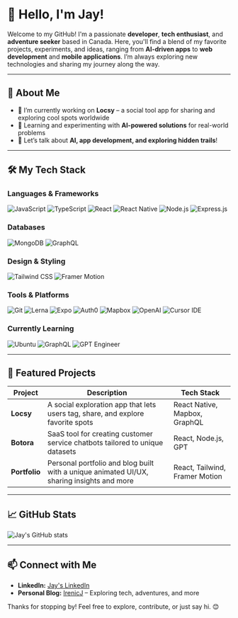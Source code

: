 # 👋 Hello, I'm Jay!

Welcome to my GitHub! I'm a passionate **developer**, **tech enthusiast**, and **adventure seeker** based in Canada. Here, you'll find a blend of my favorite projects, experiments, and ideas, ranging from **AI-driven apps** to **web development** and **mobile applications**. I’m always exploring new technologies and sharing my journey along the way.

---

## 🚀 About Me

- 🔭 I’m currently working on **Locsy** – a social tool app for sharing and exploring cool spots worldwide
- 🌱 Learning and experimenting with **AI-powered solutions** for real-world problems
- 💬 Let’s talk about **AI, app development, and exploring hidden trails**!

---

## 🛠️ My Tech Stack

### Languages & Frameworks
![JavaScript](https://img.shields.io/badge/JavaScript-F7DF1E?style=for-the-badge&logo=javascript&logoColor=black)
![TypeScript](https://img.shields.io/badge/TypeScript-007ACC?style=for-the-badge&logo=typescript&logoColor=white)
![React](https://img.shields.io/badge/React-61DAFB?style=for-the-badge&logo=react&logoColor=black)
![React Native](https://img.shields.io/badge/React_Native-20232A?style=for-the-badge&logo=react&logoColor=61DAFB)
![Node.js](https://img.shields.io/badge/Node.js-339933?style=for-the-badge&logo=node.js&logoColor=white)
![Express.js](https://img.shields.io/badge/Express.js-000000?style=for-the-badge&logo=express&logoColor=white)

### Databases
![MongoDB](https://img.shields.io/badge/MongoDB-47A248?style=for-the-badge&logo=mongodb&logoColor=white)
![GraphQL](https://img.shields.io/badge/GraphQL-E10098?style=for-the-badge&logo=graphql&logoColor=white)

### Design & Styling
![Tailwind CSS](https://img.shields.io/badge/Tailwind_CSS-38B2AC?style=for-the-badge&logo=tailwind-css&logoColor=white)
![Framer Motion](https://img.shields.io/badge/Framer_Motion-0055FF?style=for-the-badge&logo=framer&logoColor=white)

### Tools & Platforms
![Git](https://img.shields.io/badge/Git-F05032?style=for-the-badge&logo=git&logoColor=white)
![Lerna](https://img.shields.io/badge/Lerna-0C223B?style=for-the-badge&logo=lerna&logoColor=white)
![Expo](https://img.shields.io/badge/Expo-000020?style=for-the-badge&logo=expo&logoColor=white)
![Auth0](https://img.shields.io/badge/Auth0-EB5424?style=for-the-badge&logo=auth0&logoColor=white)
![Mapbox](https://img.shields.io/badge/Mapbox-000000?style=for-the-badge&logo=mapbox&logoColor=white)
![OpenAI](https://img.shields.io/badge/OpenAI-412991?style=for-the-badge&logo=openai&logoColor=white)
![Cursor IDE](https://img.shields.io/badge/Cursor_IDE-000000?style=for-the-badge&logoColor=white)

### Currently Learning
![Ubuntu](https://img.shields.io/badge/Ubuntu-E95420?style=for-the-badge&logo=ubuntu&logoColor=white)
![GraphQL](https://img.shields.io/badge/GraphQL-E10098?style=for-the-badge&logo=graphql&logoColor=white)
![GPT Engineer](https://img.shields.io/badge/GPT_Engineer-2F5496?style=for-the-badge)

---

## 🌟 Featured Projects

| Project       | Description                                                                                  | Tech Stack                   |
|---------------|----------------------------------------------------------------------------------------------|------------------------------|
| **Locsy**     | A social exploration app that lets users tag, share, and explore favorite spots              | React Native, Mapbox, GraphQL|
| **Botora**    | SaaS tool for creating customer service chatbots tailored to unique datasets                 | React, Node.js, GPT          |
| **Portfolio** | Personal portfolio and blog built with a unique animated UI/UX, sharing insights and more    | React, Tailwind, Framer Motion |

---

## 📈 GitHub Stats

![Jay's GitHub stats](https://github-readme-stats.vercel.app/api?username=pate0304&show_icons=true&theme=transparent)

---

## 📫 Connect with Me

- **LinkedIn:** [Jay's LinkedIn](https://linkedin.com/in/irenicj)
- **Personal Blog:** [IrenicJ](https://irenicj.dev) – Exploring tech, adventures, and more

Thanks for stopping by! Feel free to explore, contribute, or just say hi. 😊
